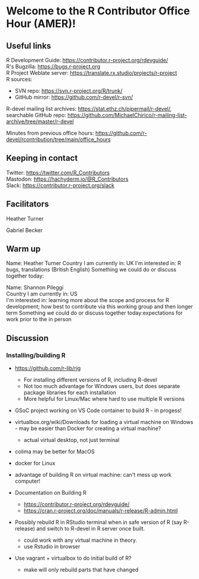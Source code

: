 # Welcome to the R Contributor Office Hour (AMER)!

## Useful links

R Development Guide: https://contributor.r-project.org/rdevguide/  
R's Bugzilla: https://bugs.r-project.org   
R Project Weblate server: https://translate.rx.studio/projects/r-project   
R sources: 
  - SVN repo: https://svn.r-project.org/R/trunk/
  - GitHub mirror: https://github.com/r-devel/r-svn/
  
R-devel mailing list archives: https://stat.ethz.ch/pipermail/r-devel/, searchable GitHub repo: https://github.com/MichaelChirico/r-mailing-list-archive/tree/master/r-devel  

Minutes from previous office hours: https://github.com/r-devel/rcontribution/tree/main/office_hours
  
## Keeping in contact

Twitter: https://twitter.com/R_Contributors  
Mastodon: https://hachyderm.io/@R_Contributors  
Slack: https://contributor.r-project.org/slack  

## Facilitators

Heather Turner 

Gabriel Becker

## Warm up 

Name: Heather Turner
Country I am currently in: UK
I'm interested in: R bugs, translations (British English)
Something we could do or discuss together today:
    
Name: Shannon Pileggi  
Country I am currently in: US  
I'm interested in: learning more about the scope and process for R development; how best to contribute via this working group and then longer term
Something we could do or discuss together today:expectations for work prior to the in person  

## Discussion

### Installing/building R

* https://github.com/r-lib/rig
    - For installing different versions of R, including R-devel
    - Not too much advantage for Windows users, but does separate package libraries for each installation
    - More helpful for Linux/Mac where hard to use multiple R versions

* GSoC project working on VS Code container to build R - in progess!
* virtualbox.org/wiki/Downloads for loading a virtual machine on Windows - may be easier than Docker for creating a virtual machine?
    - actual virtual desktop, not just terminal
* colima may be better for MacOS
* docker for Linux
* advantage of building R on virtual machine: can't mess up work computer!

* Documentation on Building R
    - https://contributor.r-project.org/rdevguide/
    - https://cran.r-project.org/doc/manuals/r-release/R-admin.html

* Possibly rebuild R in RStudio terminal when in safe version of R (say R-release) and switch to R-devel in R server once built.
    - could work with any virtual machine in theory.
    - use Rstudio in browser

* Use vagrant + virtualbox to do initial build of R?
   - make will only rebuild parts that have changed




